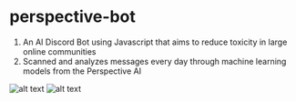 # perspective-bot

1. An AI Discord Bot using Javascript that aims to reduce toxicity in large online communities
2. Scanned and analyzes messages every day through machine learning models from the Perspective AI


![alt text](https://i.imgur.com/rvcCqkj.png)
![alt text](https://i.imgur.com/e0sHscS.png)
